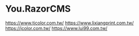 # You.RazorCMS



https://www.tjcolor.com.tw/
https://www.lixiangprint.com.tw/
https://jcolor.com.tw/
https://www.lui99.com.tw/
